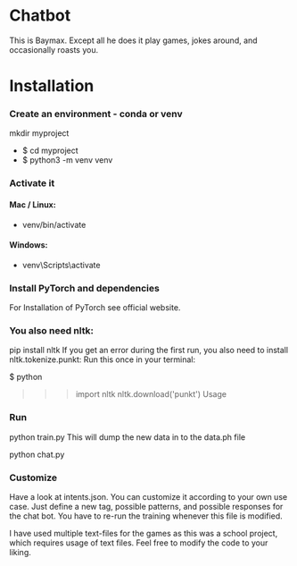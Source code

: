 # Chatbot
This is Baymax. Except all he does it play games, jokes around, and occasionally roasts you.

# Installation
### Create an environment - conda or venv

mkdir myproject
* $ cd myproject
* $ python3 -m venv venv

### Activate it
#### Mac / Linux:

* venv/bin/activate
#### Windows:

* venv\Scripts\activate

### Install PyTorch and dependencies
For Installation of PyTorch see official website.

### You also need nltk:

pip install nltk
If you get an error during the first run, you also need to install nltk.tokenize.punkt: Run this once in your terminal:

$ python
>>> import nltk
>>> nltk.download('punkt')
Usage
### Run

python train.py
This will dump the new data in to the data.ph file

python chat.py
### Customize
Have a look at intents.json. You can customize it according to your own use case. Just define a new tag, possible patterns, and possible responses for the chat bot. You have to re-run the training whenever this file is modified.

I have used multiple text-files for the games as this was a school project, which requires usage of text files. Feel free to modify the code to your liking.


